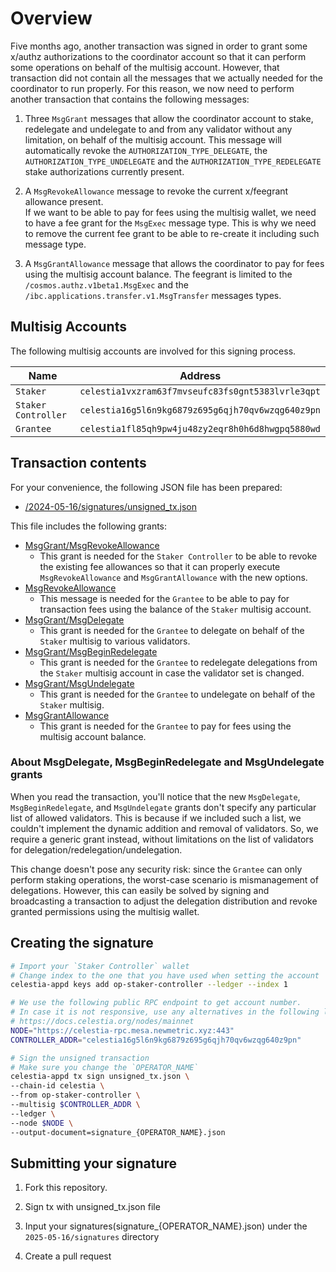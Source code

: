 # Overview

Five months ago, another transaction was signed in order to grant some x/authz authorizations to the coordinator account so that it can perform some operations on behalf of the multisig account. However, that transaction did not contain all the messages that we actually needed for the coordinator to run properly. For this reason, we now need to perform another transaction that contains the following messages:

1. Three `MsgGrant` messages that allow the coordinator account to stake, redelegate and undelegate to and from any validator without any limitation, on behalf of the multisig account.
This message will automatically revoke the `AUTHORIZATION_TYPE_DELEGATE`, the `AUTHORIZATION_TYPE_UNDELEGATE` and the `AUTHORIZATION_TYPE_REDELEGATE` stake authorizations currently present.

3. A `MsgRevokeAllowance` message to revoke the current x/feegrant allowance present.  
If we want to be able to pay for fees using the multisig wallet, we need to have a fee grant for the `MsgExec` message type. This is why we need to remove the current fee grant to be able to re-create it including such message type.

5. A `MsgGrantAllowance` message that allows the coordinator to pay for fees using the multisig account balance.
The feegrant is limited to the `/cosmos.authz.v1beta1.MsgExec` and the `/ibc.applications.transfer.v1.MsgTransfer` messages types.

## Multisig Accounts

The following multisig accounts are involved for this signing process.

| Name | Address |
|---|---|
| `Staker`            |`celestia1vxzram63f7mvseufc83fs0gnt5383lvrle3qpt` |
| `Staker Controller` |`celestia16g5l6n9kg6879z695g6qjh70qv6wzqg640z9pn` |
| `Grantee`           |`celestia1fl85qh9pw4ju48zy2eqr8h0h6d8hwgpq5880wd` |

## Transaction contents

For your convenience, the following JSON file has been prepared:

- [/2024-05-16/signatures/unsigned_tx.json](https://github.com/milkyway-labs/operators/blob/main/2024-05-16/signatures/unsigned_tx.json)

This file includes the following grants:
- [MsgGrant/MsgRevokeAllowance](https://github.com/cosmos/cosmos-sdk/blob/v0.46.14/proto/cosmos/feegrant/v1beta1/tx.proto#L20)
    - This grant is needed for the `Staker Controller` to be able to revoke the existing fee allowances so that it can properly execute  `MsgRevokeAllowance` and `MsgGrantAllowance` with the new options.
- [MsgRevokeAllowance](https://github.com/cosmos/cosmos-sdk/blob/v0.46.14/proto/cosmos/feegrant/v1beta1/tx.proto#L20)
    - This message is needed for the `Grantee` to be able to pay for transaction fees using the balance of the `Staker` multisig account.
- [MsgGrant/MsgDelegate](https://github.com/cosmos/cosmos-sdk/blob/v0.46.14/proto/cosmos/staking/v1beta1/tx.proto#L26)
    - This grant is needed for the `Grantee` to delegate on behalf of the `Staker` multisig to various validators.
- [MsgGrant/MsgBeginRedelegate](https://github.com/cosmos/cosmos-sdk/blob/v0.46.14/proto/cosmos/staking/v1beta1/tx.proto#L30)
    - This grant is needed for the `Grantee` to redelegate delegations from the `Staker` multisig account in case the validator set is changed.
- [MsgGrant/MsgUndelegate](https://github.com/cosmos/cosmos-sdk/blob/v0.46.14/proto/cosmos/staking/v1beta1/tx.proto#L34)
    - This grant is needed for the `Grantee` to undelegate on behalf of the `Staker` multisig.
- [MsgGrantAllowance](https://github.com/cosmos/cosmos-sdk/blob/v0.46.14/proto/cosmos/feegrant/v1beta1/tx.proto#L16)
    - This grant is needed for the `Grantee` to pay for fees using the multisig account balance.

### About MsgDelegate, MsgBeginRedelegate and MsgUndelegate grants

When you read the transaction, you'll notice that the new `MsgDelegate`, `MsgBeginRedelegate`, and `MsgUndelegate` grants don't specify any particular list of allowed validators. This is because if we included such a list, we couldn't implement the dynamic addition and removal of validators. So, we require a generic grant instead, without limitations on the list of validators for delegation/redelegation/undelegation.

This change doesn't pose any security risk: since the `Grantee` can only perform staking operations, the worst-case scenario is mismanagement of delegations. However, this can easily be solved by signing and broadcasting a transaction to adjust the delegation distribution and revoke granted permissions using the multisig wallet.

## Creating the signature

```bash
# Import your `Staker Controller` wallet
# Change index to the one that you have used when setting the account
celestia-appd keys add op-staker-controller --ledger --index 1

# We use the following public RPC endpoint to get account number.
# In case it is not responsive, use any alternatives in the following link
# https://docs.celestia.org/nodes/mainnet
NODE="https://celestia-rpc.mesa.newmetric.xyz:443"
CONTROLLER_ADDR="celestia16g5l6n9kg6879z695g6qjh70qv6wzqg640z9pn"

# Sign the unsigned transaction
# Make sure you change the `OPERATOR_NAME`
celestia-appd tx sign unsigned_tx.json \
--chain-id celestia \
--from op-staker-controller \
--multisig $CONTROLLER_ADDR \
--ledger \
--node $NODE \
--output-document=signature_{OPERATOR_NAME}.json
```

## Submitting your signature

1. Fork this repository.

2. Sign tx with unsigned_tx.json file

3. Input your signatures(signature_{OPERATOR_NAME}.json) under the `2025-05-16/signatures` directory

4. Create a pull request
